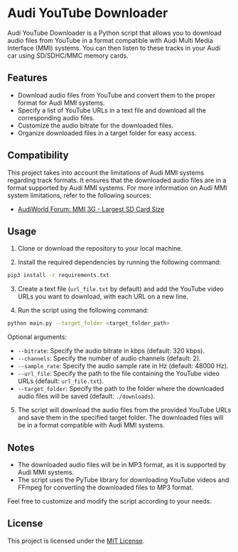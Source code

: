 # Audi YouTube Downloader

Audi YouTube Downloader is a Python script that allows you to download audio files from YouTube in a format compatible with Audi Multi Media Interface (MMI) systems. You can then listen to these tracks in your Audi car using SD/SDHC/MMC memory cards.

## Features

- Download audio files from YouTube and convert them to the proper format for Audi MMI systems.
- Specify a list of YouTube URLs in a text file and download all the corresponding audio files.
- Customize the audio bitrate for the downloaded files.
- Organize downloaded files in a target folder for easy access.

## Compatibility

This project takes into account the limitations of Audi MMI systems regarding track formats. It ensures that the downloaded audio files are in a format supported by Audi MMI systems. For more information on Audi MMI system limitations, refer to the following sources:

- [AudiWorld Forum: MMI 3G - Largest SD Card Size](https://www.audiworld.com/forums/q5-sq5-mki-8r-discussion-129/mmi-3g-largest-sd-card-size-2872958/#&gid=1&pid=1)

## Usage

1. Clone or download the repository to your local machine.

2. Install the required dependencies by running the following command:
```sh
pip3 install -r requirements.txt
```


3. Create a text file (`url_file.txt` by default) and add the YouTube video URLs you want to download, with each URL on a new line.

4. Run the script using the following command:
```sh
python main.py --target_folder <target_folder_path>
```


Optional arguments:
- `--bitrate`: Specify the audio bitrate in kbps (default: 320 kbps).
- `--channels`: Specify the number of audio channels (default: 2).
- `--sample_rate`: Specify the audio sample rate in Hz (default: 48000 Hz).
- `--url_file`: Specify the path to the file containing the YouTube video URLs (default: `url_file.txt`).
- `--target_folder`: Specify the path to the folder where the downloaded audio files will be saved (default: `./downloads`).

5. The script will download the audio files from the provided YouTube URLs and save them in the specified target folder. The downloaded files will be in a format compatible with Audi MMI systems.

## Notes

- The downloaded audio files will be in MP3 format, as it is supported by Audi MMI systems.
- The script uses the PyTube library for downloading YouTube videos and FFmpeg for converting the downloaded files to MP3 format.

Feel free to customize and modify the script according to your needs.

## License

This project is licensed under the [MIT License](LICENSE).
